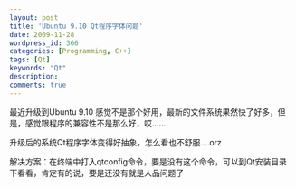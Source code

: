 ```yaml
---
layout: post
title: 'Ubuntu 9.10 Qt程序字体问题'
date: 2009-11-28
wordpress_id: 366
categories: [Programming, C++]
tags: [Qt]
keywords: "Qt"
description: 
comments: true
---
```

最近升级到Ubuntu 9.10 感觉不是那个好用，最新的文件系统果然快了好多，但是，感觉跟程序的兼容性不是那么好，哎......

升级后的系统Qt程序字体变得好抽象，怎么看也不舒服....orz

解决方案：在终端中打入qtconfig命令，要是没有这个命令，可以到Qt安装目录下看看，肯定有的说，要是还没有就是人品问题了
